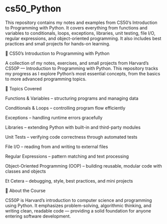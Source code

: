 # cs50_Python
This repository contains my notes and examples from CS50’s Introduction to Programming with Python. It covers everything from functions and variables to conditionals, loops, exceptions, libraries, unit testing, file I/O, regular expressions, and object-oriented programming. It also includes best practices and small projects for hands-on learning.

🐍 CS50’s Introduction to Programming with Python

A collection of my notes, exercises, and small projects from Harvard’s CS50P — Introduction to Programming with Python.
This repository tracks my progress as I explore Python’s most essential concepts, from the basics to more advanced programming topics.

📘 Topics Covered

Functions & Variables – structuring programs and managing data

Conditionals & Loops – controlling program flow efficiently

Exceptions – handling runtime errors gracefully

Libraries – extending Python with built-in and third-party modules

Unit Tests – verifying code correctness through automated tests

File I/O – reading from and writing to external files

Regular Expressions – pattern matching and text processing

Object-Oriented Programming (OOP) – building reusable, modular code with classes and objects

Et Cetera – debugging, style, best practices, and mini projects

🧠 About the Course

CS50P is Harvard’s introduction to computer science and programming using Python.
It emphasizes problem-solving, algorithmic thinking, and writing clean, readable code — providing a solid foundation for anyone entering software development.
